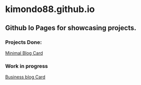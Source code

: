 # kimondo88.github.io
## Github Io Pages for showcasing projects.

### Projects Done:
  [Minimal Blog Card](https://kimondo88.github.io/minimal-blog-card)

### Work in progress
  [Business blog Card](https://kimondo88.github.io/business-blog-card)
